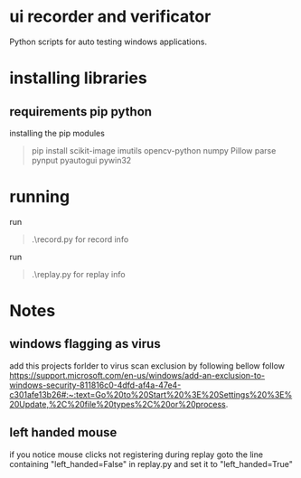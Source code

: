 # ui recorder and verificator
Python scripts for auto testing windows applications.

# installing libraries
## requirements pip python 
installing the pip modules
> pip install scikit-image imutils opencv-python numpy Pillow parse pynput pyautogui pywin32

# running
run
> .\record.py
for record info

run 
> .\replay.py
for replay info

# Notes
## windows flagging as virus
add this projects forlder to virus scan exclusion by following bellow
follow https://support.microsoft.com/en-us/windows/add-an-exclusion-to-windows-security-811816c0-4dfd-af4a-47e4-c301afe13b26#:~:text=Go%20to%20Start%20%3E%20Settings%20%3E%20Update,%2C%20file%20types%2C%20or%20process.


## left handed mouse 
if you notice mouse clicks not registering during replay 
goto the line containing "left_handed=False" in replay.py
and set it to "left_handed=True" 

 
